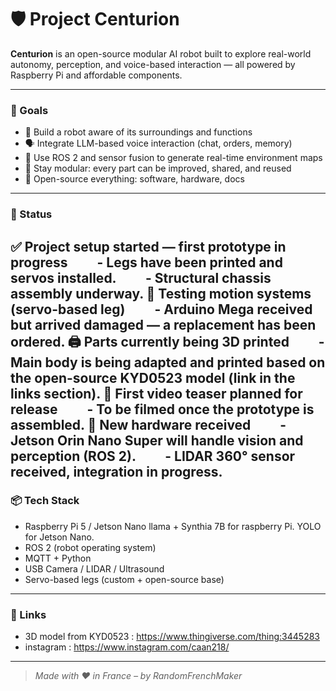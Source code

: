 # 🛡️ Project Centurion

**Centurion** is an open-source modular AI robot built to explore real-world autonomy, perception, and voice-based interaction — all powered by Raspberry Pi and affordable components.

---

### 🧠 Goals

- 🤖 Build a robot aware of its surroundings and functions
- 🗣️ Integrate LLM-based voice interaction (chat, orders, memory)
- 📡 Use ROS 2 and sensor fusion to generate real-time environment maps
- 🧩 Stay modular: every part can be improved, shared, and reused
- 📂 Open-source everything: software, hardware, docs

---

### 🔧 Status

✅ Project setup started — first prototype in progress
  - Legs have been printed and servos installed.
  - Structural chassis assembly underway.
🧪 Testing motion systems (servo-based leg)
  - Arduino Mega received but arrived damaged — a replacement has been ordered.
🖨️ Parts currently being 3D printed
  - Main body is being adapted and printed based on the open-source KYD0523 model (link in the links section).
📸 First video teaser planned for release
  - To be filmed once the prototype is assembled.
🧠 New hardware received
  - Jetson Orin Nano Super will handle vision and perception (ROS 2).
  - LIDAR 360° sensor received, integration in progress.
---

### 📦 Tech Stack

- Raspberry Pi 5 / Jetson Nano
        llama + Synthia 7B for raspberry Pi. YOLO for Jetson Nano.
- ROS 2 (robot operating system)
- MQTT + Python
- USB Camera / LIDAR / Ultrasound
- Servo-based legs (custom + open-source base)

---

### 🔗 Links

- 3D model from KYD0523 : https://www.thingiverse.com/thing:3445283
- instagram : https://www.instagram.com/caan218/
---

> *Made with ❤️ in France – by RandomFrenchMaker*

